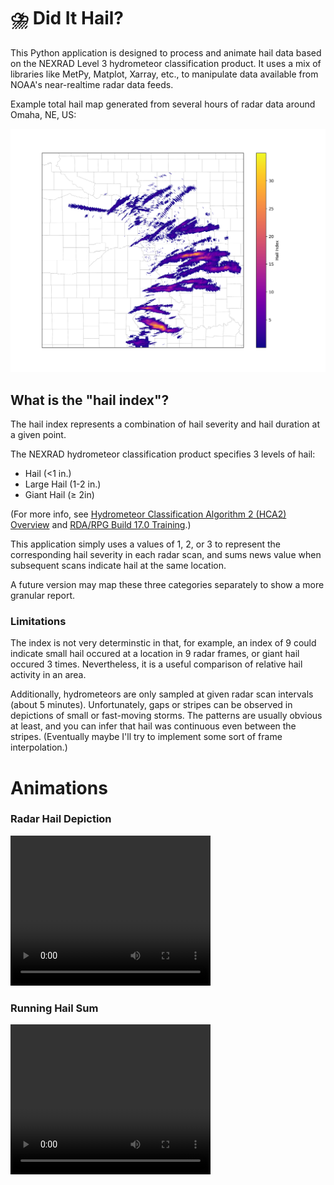# ⛈️ Did It Hail?

This Python application is designed to process and animate hail data based on the NEXRAD Level 3 hydrometeor classification product. It uses a mix of libraries like MetPy, Matplot, Xarray, etc., to manipulate data available from NOAA's near-realtime radar data feeds.

Example total hail map generated from several hours of radar data around Omaha, NE, US:

![example hail sum](assets/example_sum.png)

## What is the "hail index"?

The hail index represents a combination of hail severity and hail duration at a given point.

The NEXRAD hydrometeor classification product specifies 3 levels of hail:

- Hail (<1 in.)
- Large Hail (1-2 in.)
- Giant Hail (≥ 2in)

(For more info, see [Hydrometeor Classification Algorithm 2 (HCA2) Overview](https://www.nssl.noaa.gov/about/events/review2015/science/files/Schuur_NSSLReview2015.pdf) and [RDA/RPG Build 17.0 Training](https://training.weather.gov/wdtd/buildTraining/build17/documents/build17-deploy.pdf).)

This application simply uses a values of 1, 2, or 3 to represent the corresponding hail severity in each radar scan, and sums news value when subsequent scans indicate hail at the same location.

A future version may map these three categories separately to show a more granular report.

### Limitations

The index is not very determinstic in that, for example, an index of 9 could indicate small hail occured at a location in 9 radar frames, or giant hail occured 3 times.  Nevertheless, it is a useful comparison of relative hail activity in an area.

Additionally, hydrometeors are only sampled at given radar scan intervals (about 5 minutes).  Unfortunately, gaps or stripes can be observed in depictions of small or fast-moving storms.  The patterns are usually obvious at least, and you can infer that hail was continuous even between the stripes.  (Eventually maybe I'll try to implement some sort of frame interpolation.)

# Animations

### Radar Hail Depiction
<video src="https://github.com/joelheaps/did-it-hail/assets/13434824/0f6cf4ec-f3e4-4265-acfc-41f8f6bed3b7" width="320" height="240" controls></video>

### Running Hail Sum
<video src="https://github.com/joelheaps/did-it-hail/assets/13434824/cdf7c7d4-826c-4640-8e45-5cd1da14bb8a" width="320" height="240" controls></video>


